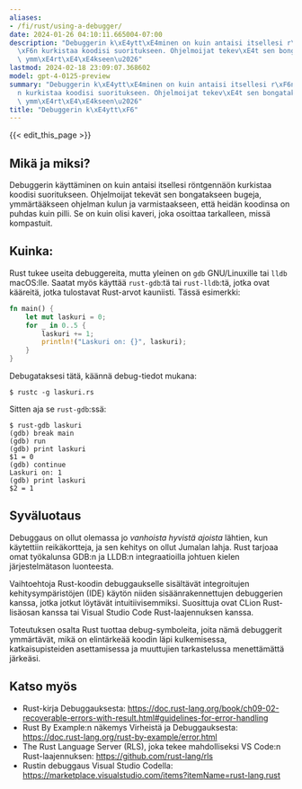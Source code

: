 ```yaml
---
aliases:
- /fi/rust/using-a-debugger/
date: 2024-01-26 04:10:11.665004-07:00
description: "Debuggerin k\xE4ytt\xE4minen on kuin antaisi itsellesi r\xF6ntgenn\xE4\
  \xF6n kurkistaa koodisi suoritukseen. Ohjelmoijat tekev\xE4t sen bongatakseen bugeja,\
  \ ymm\xE4rt\xE4\xE4kseen\u2026"
lastmod: 2024-02-18 23:09:07.368602
model: gpt-4-0125-preview
summary: "Debuggerin k\xE4ytt\xE4minen on kuin antaisi itsellesi r\xF6ntgenn\xE4\xF6\
  n kurkistaa koodisi suoritukseen. Ohjelmoijat tekev\xE4t sen bongatakseen bugeja,\
  \ ymm\xE4rt\xE4\xE4kseen\u2026"
title: "Debuggerin k\xE4ytt\xF6"
---
```


{{< edit_this_page >}}

## Mikä ja miksi?

Debuggerin käyttäminen on kuin antaisi itsellesi röntgennäön kurkistaa koodisi suoritukseen. Ohjelmoijat tekevät sen bongatakseen bugeja, ymmärtääkseen ohjelman kulun ja varmistaakseen, että heidän koodinsa on puhdas kuin pilli. Se on kuin olisi kaveri, joka osoittaa tarkalleen, missä kompastuit.

## Kuinka:

Rust tukee useita debuggereita, mutta yleinen on `gdb` GNU/Linuxille tai `lldb` macOS:lle. Saatat myös käyttää `rust-gdb`:tä tai `rust-lldb`:tä, jotka ovat kääreitä, jotka tulostavat Rust-arvot kauniisti. Tässä esimerkki:

```Rust
fn main() {
    let mut laskuri = 0;
    for _ in 0..5 {
        laskuri += 1;
        println!("Laskuri on: {}", laskuri);
    }
}
```

Debugataksesi tätä, käännä debug-tiedot mukana:

```shell
$ rustc -g laskuri.rs
```

Sitten aja se `rust-gdb`:ssä:

```shell
$ rust-gdb laskuri
(gdb) break main
(gdb) run
(gdb) print laskuri
$1 = 0
(gdb) continue
Laskuri on: 1
(gdb) print laskuri
$2 = 1
```

## Syväluotaus

Debuggaus on ollut olemassa jo *vanhoista hyvistä ajoista* lähtien, kun käytettiin reikäkortteja, ja sen kehitys on ollut Jumalan lahja. Rust tarjoaa omat työkalunsa GDB:n ja LLDB:n integraatioilla johtuen kielen järjestelmätason luonteesta.

Vaihtoehtoja Rust-koodin debuggaukselle sisältävät integroitujen kehitysympäristöjen (IDE) käytön niiden sisäänrakennettujen debuggerien kanssa, jotka jotkut löytävät intuitiivisemmiksi. Suosittuja ovat CLion Rust-lisäosan kanssa tai Visual Studio Code Rust-laajennuksen kanssa.

Toteutuksen osalta Rust tuottaa debug-symboleita, joita nämä debuggerit ymmärtävät, mikä on elintärkeää koodin läpi kulkemisessa, katkaisupisteiden asettamisessa ja muuttujien tarkastelussa menettämättä järkeäsi.

## Katso myös

- Rust-kirja Debuggauksesta: https://doc.rust-lang.org/book/ch09-02-recoverable-errors-with-result.html#guidelines-for-error-handling
- Rust By Example:n näkemys Virheistä ja Debuggauksesta: https://doc.rust-lang.org/rust-by-example/error.html
- The Rust Language Server (RLS), joka tekee mahdolliseksi VS Code:n Rust-laajennuksen: https://github.com/rust-lang/rls
- Rustin debuggaus Visual Studio Codella: https://marketplace.visualstudio.com/items?itemName=rust-lang.rust
